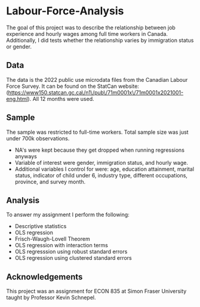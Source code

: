 # Labour-Force-Analysis
The goal of this project was to describe the relationship between job experience and hourly wages among full time workers in Canada. Additionally, I did tests whether the relationship varies by immigration status or gender. 

## Data 
The data is the 2022 public use microdata files from the Canadian Labour Force Survey. It can be found on the StatCan website: (https://www150.statcan.gc.ca\/n1\/pub\/71m0001x\/71m0001x2021001-eng.html). All 12 months were used.

## Sample 
The sample was restricted to full-time workers. Total sample size was just under 700k observations.

- NA's were kept because they get dropped when running regressions anyways
- Variable of interest were gender, immigration status, and hourly wage. 
- Additional variables I control for were: age, education attainment, marital status, indicator of child under 6, industry type, different occupations, province, and survey month. 

## Analysis
To answer my assignment I perform the following: 

- Descriptive statistics
- OLS regression
- Frisch-Waugh-Lovell Theorem 
- OLS regression with interaction terms
- OLS regresssion using robust standard errors
- OLS regression using clustered standard errors

## Acknowledgements
This project was an assignment for ECON 835 at Simon Fraser University taught by Professor Kevin Schnepel. 
